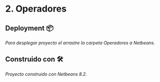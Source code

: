 # 2. Operadores

## Deployment 📦

_Para desplegar proyecto el arrastre la carpeta Operadores a Netbeans._

## Construido con 🛠️

_Proyecto construido con Netbeans 8.2._